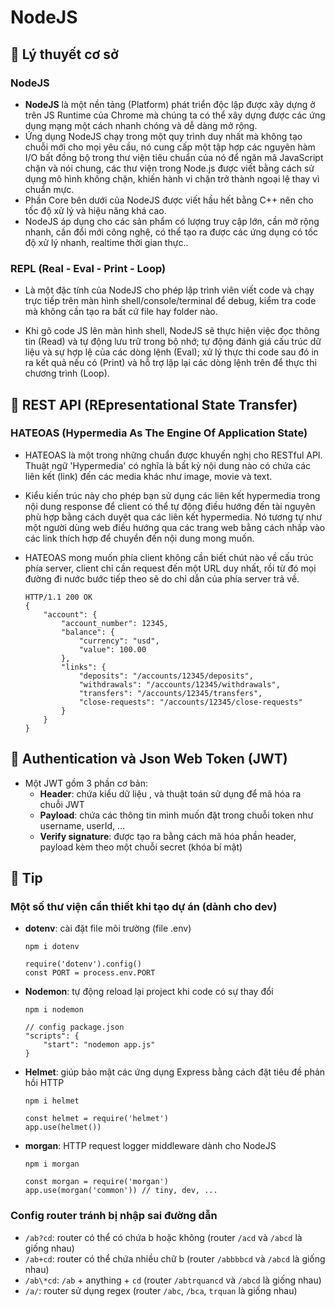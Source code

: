 # **NodeJS**

## 🔷 Lý thuyết cơ sở

### NodeJS
- **NodeJS** là một nền tảng (Platform) phát triển độc lập được xây dựng ở trên JS Runtime của Chrome mà chúng ta có thể xây dựng được các ứng dụng mạng một cách nhanh chóng và dễ dàng mở rộng.
- Ứng dụng NodeJS chạy trong một quy trình duy nhất mà không tạo chuỗi mới cho mọi yêu cầu, nó cung cấp một tập hợp các nguyên hàm I/O bất đồng bộ trong thư viện tiêu chuẩn của nó để ngăn mã JavaScript chặn và nói chung, các thư viện trong Node.js được viết bằng cách sử dụng mô hình không chặn, khiến hành vi chặn trở thành ngoại lệ thay vì chuẩn mực.
- Phần Core bên dưới của NodeJS được viết hầu hết bằng C++ nên cho tốc độ xử lý và hiệu năng khá cao.
- NodeJS áp dụng cho các sản phẩm có lượng truy cập lớn, cần mở rộng nhanh, cần đổi mới công nghệ, có thể tạo ra được các ứng dụng có tốc độ xử lý nhanh, realtime thời gian thực..

### REPL (Real - Eval - Print - Loop)
- Là một đặc tính của NodeJS cho phép lập trình viên viết code  và chạy trực tiếp trên màn hình shell/console/terminal để debug, kiểm tra code mà không cần tạo ra bất cứ file hay folder nào.

- Khi gõ code JS lên màn hình shell, NodeJS sẽ thực hiện việc đọc thông tin (Read) và tự động lưu trữ trong bộ nhớ; tự động đánh giá cấu trúc dữ liệu và sự hợp lệ của các dòng lệnh (Eval); xử lý thực thi code sau đó in ra kết quả nếu có (Print) và hỗ trợ lặp lại các dòng lệnh trên để thực thi chương trình (Loop).

## 🔷 REST API (REpresentational State Transfer)

### HATEOAS (Hypermedia As The Engine Of Application State)
- HATEOAS là một trong những chuẩn được khuyến nghị cho RESTful API. Thuật ngữ 'Hypermedia' có nghĩa là bất kỳ nội dung nào có chứa các liên kết (link) đến các media khác như image, movie và text.

- Kiểu kiến trúc này cho phép bạn sử dụng các liên kết hypermedia trong nội dung response để client có thể tự động điều hướng đến tài nguyên phù hợp bằng cách duyệt qua các liên kết hypermedia. Nó tương tự như một người dùng web điều hướng qua các trang web bằng cách nhấp vào các link thích hợp để chuyển đến nội dung mong muốn.

- HATEOAS mong muốn phía client không cần biết chút nào về cấu trúc phía server, client chỉ cần request đến một URL duy nhất, rồi từ đó mọi đường đi nước bước tiếp theo sẽ do chỉ dẫn của phía server trả về.

    ```JS
    HTTP/1.1 200 OK
    {
        "account": {
            "account_number": 12345,
            "balance": {
                "currency": "usd",
                "value": 100.00
            },
            "links": {
                "deposits": "/accounts/12345/deposits",
                "withdrawals": "/accounts/12345/withdrawals",
                "transfers": "/accounts/12345/transfers",
                "close-requests": "/accounts/12345/close-requests"
            }
        }
    }
    ```
## 🔷 Authentication và Json Web Token (JWT)

- Một JWT gồm 3 phần cơ bản:
    + **Header**: chứa kiểu dữ liệu , và thuật toán sử dụng để mã hóa ra chuỗi JWT
    + **Payload**: chứa các thông tin mình muốn đặt trong chuỗi token như username, userId, …
    + **Verify signature**: được tạo ra bằng cách mã hóa phần header, payload kèm theo một chuỗi secret (khóa bí mật)

## 🔷 Tip

### Một số thư viện cần thiết khi tạo dự án (dành cho dev)
- **dotenv**: cài đặt file môi trường (file .env)
    ```
    npm i dotenv
    ```     
    ```JS
    require('dotenv').config()
    const PORT = process.env.PORT
    ```
- **Nodemon**: tự động reload lại project khi code có sự thay đổi
    ```
    npm i nodemon
    ```
    ```JSONC
    // config package.json
    "scripts": {
        "start": "nodemon app.js"
    }
    ```

- **Helmet**: giúp bảo mật các ứng dụng Express bằng cách đặt tiêu đề phản hồi HTTP
    ```
    npm i helmet
    ```
    ```JS
    const helmet = require('helmet')
    app.use(helmet())
    ```

- **morgan**: HTTP request logger middleware dành cho NodeJS
    ```
    npm i morgan
    ```
    ```JS
    const morgan = require('morgan')
    app.use(morgan('common')) // tiny, dev, ...
    ```

### Config router tránh bị nhập sai đường dẫn
- `/ab?cd`: router có thể có chứa b hoặc không (router `/acd` và `/abcd` là giống nhau)
- `/ab+cd`: router có thể chứa nhiều chữ b (router `/abbbbcd` và `/abcd` là giống nhau)
- `/ab\*cd`: `/ab` + anything + `cd` (router `/abtrquancd` và `/abcd` là giống nhau)
- `/a/`: router sử dụng regex (router `/abc`, `/bca`, `trquan` là giống nhau)
